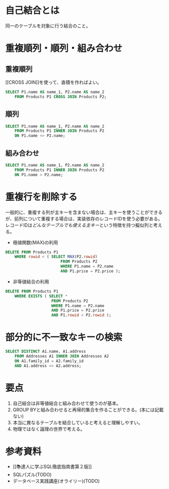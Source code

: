 # 自己結合とは
同一のテーブルを対象に行う結合のこと。

# 重複順列・順列・組み合わせ
## 重複順列
[[CROSS JOIN]]を使って、直積を作ればよい。
```sql
SELECT P1.name AS name_1, P2.name AS name_2
	FROM Products P1 CROSS JOIN Products P2;
```

## 順列
```sql
SELECT P1.name AS name_1, P2.name AS name_2
	FROM Products P1 INNER JOIN Products P2
	ON P1.name <> P2.name;
```

## 組み合わせ
```sql
SELECT P1.name AS name_1, P2.name AS name_2
	FROM Products P1 INNER JOIN Products P2
	ON P1.name > P2.name;
```

# 重複行を削除する
一般的に、重複する列が主キーを含まない場合は、主キーを使うことができるが、前列について重複する場合は、実装依存のレコードIDを使う必要がある。
レコードIDは*どんなテーブルでも使える主キー*という特徴を持つ擬似列と考える。

- 極値関数(MAX)の利用
```sql
DELETE FROM Products P1
	WHERE rowid < ( SELECT MAX(P2.rowid)
						FROM Products P2
						WHERE P1.name = P2.name
						AND P1.price = P2.price );
```

- 非等値結合の利用
```sql
DELETE FROM Products P1
	WHERE EXISTS ( SELECT *
					FROM Products P2
					WHERE P1.name = P2.name
					AND P1.price = P2.price
					AND P1.rowid < P2.rowid );
```

# 部分的に不一致なキーの検索
```sql
SELECT DISTINCT A1.name, A1.address
	FROM Addresses A1 INNER JOIN Addresses A2
	ON A1.family_id = A2.family_id
	AND A1.address <> A2.address;
```

# 要点
1. 自己結合は非等値結合と組み合わせて使うのが基本。
2. GROUP BYと組み合わせると再帰的集合を作ることができる。(本には記載ない)
3. 本当に異なるテーブルを結合していると考えると理解しやすい。
4. 物理ではなく論理の世界で考える。

# 参考資料
- [[📚達人に学ぶSQL徹底指南書第２版]]
- SQLパズル(TODO)
- データベース実践講座(オライリー)(TODO)
